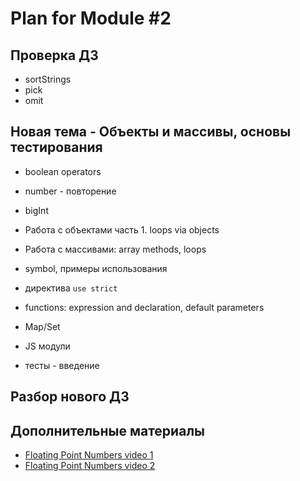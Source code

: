 # Plan for Module #2

## Проверка ДЗ

* sortStrings
* pick
* omit

## Новая тема - Объекты и массивы, основы тестирования

* boolean operators
* number - повторение 
* bigInt
* Работа с объектами часть 1. loops via objects
* Работа с массивами: array methods, loops 
* symbol, примеры использования
* директива `use strict`
* functions: expression and declaration, default parameters

* Map/Set
* JS модули
* тесты - введение

## Разбор нового ДЗ

## Дополнительные материалы

* [Floating Point Numbers video 1](https://www.youtube.com/watch?v=PZRI1IfStY0)
* [Floating Point Numbers video 2](https://www.youtube.com/watch?v=gc1Nl3mmCuY&list=LLeysTxxGuXy4eASj01al4Eg&index=15&t=0s)
